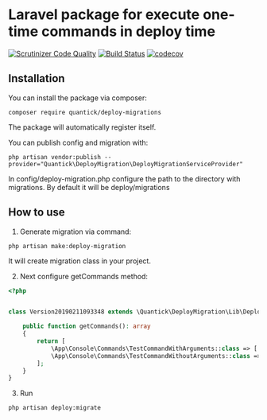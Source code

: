 # Laravel package for execute one-time commands in deploy time
[![Scrutinizer Code Quality](https://scrutinizer-ci.com/g/drumser/deploy-migrations/badges/quality-score.png?b=master)](https://scrutinizer-ci.com/g/drumser/deploy-migrations/?branch=master)
[![Build Status](https://scrutinizer-ci.com/g/drumser/deploy-migrations/badges/build.png?b=master)](https://scrutinizer-ci.com/g/drumser/deploy-migrations/build-status/master)
[![codecov](https://codecov.io/gh/drumser/deploy-migrations/branch/master/graph/badge.svg)](https://codecov.io/gh/drumser/deploy-migrations)

## Installation
You can install the package via composer:

```
composer require quantick/deploy-migrations
```

The package will automatically register itself.

You can publish config and migration with:

```
php artisan vendor:publish --provider="Quantick\DeployMigration\DeployMigrationServiceProvider"
```

In config/deploy-migration.php сonfigure the path to the directory with migrations.
By default it will be deploy/migrations

## How to use
1. Generate migration via command:
```
php artisan make:deploy-migration
```
It will create migration class in your project.

2. Next configure getCommands method:
```php
<?php


class Version20190211093348 extends \Quantick\DeployMigration\Lib\DeployMigration {

    public function getCommands(): array
    {
        return [
            \App\Console\Commands\TestCommandWithArguments::class => ['arg' => 'value', '--option' => true],
            \App\Console\Commands\TestCommandWithoutArguments::class => [],
        ];
    }
}
```

3. Run
```
php artisan deploy:migrate
```